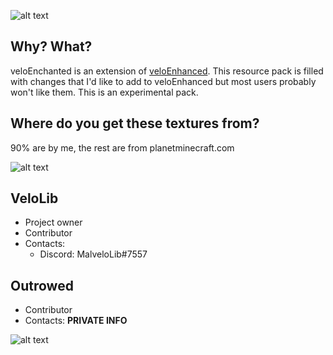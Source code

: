 ![alt text](https://i.imgur.com/AQTG9IW.png "veloEnchanted Information")

## Why? What?
veloEnchanted is an extension of [veloEnhanced](bit.ly/veloEnhanced).
This resource pack is filled with changes that I'd like to add to veloEnhanced but most users probably won't like them. This is an experimental pack.

## Where do you get these textures from?
90% are by me, the rest are from planetminecraft.com

![alt text](https://i.imgur.com/ERmg0I6.png "veloEnchanted Contributors")
## VeloLib
- Project owner
- Contributor
- Contacts:
  - Discord: MalveloLib#7557

## Outrowed
- Contributor
- Contacts: **PRIVATE INFO**

![alt text](https://i.imgur.com/sTzWPVc.png "veloEnchanted Logo") 
